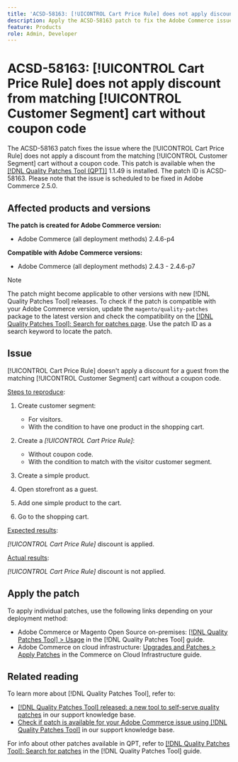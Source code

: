 ```yaml
---
title: 'ACSD-58163: [!UICONTROL Cart Price Rule] does not apply discount from matching [!UICONTROL Customer Segment] cart without coupon code'
description: Apply the ACSD-58163 patch to fix the Adobe Commerce issue where the [!UICONTROL Cart Price Rule] doesn't apply a discount for a guest from the matching [!UICONTROL Customer Segment] cart without a coupon code.
feature: Products
role: Admin, Developer
---
```


# ACSD-58163: [!UICONTROL Cart Price Rule] does not apply discount from matching [!UICONTROL Customer Segment] cart without coupon code

The ACSD-58163 patch fixes the issue where the [!UICONTROL Cart Price Rule] does not apply a discount from the matching [!UICONTROL Customer Segment] cart without a coupon code. This patch is available when the [[!DNL Quality Patches Tool (QPT)]](/help/announcements/adobe-commerce-announcements/magento-quality-patches-released-new-tool-to-self-serve-quality-patches.md) 1.1.49 is installed. The patch ID is ACSD-58163. Please note that the issue is scheduled to be fixed in Adobe Commerce 2.5.0.

## Affected products and versions

**The patch is created for Adobe Commerce version:**

* Adobe Commerce (all deployment methods) 2.4.6-p4

**Compatible with Adobe Commerce versions:**

* Adobe Commerce (all deployment methods) 2.4.3 - 2.4.6-p7

>[!NOTE]
>
>The patch might become applicable to other versions with new [!DNL Quality Patches Tool] releases. To check if the patch is compatible with your Adobe Commerce version, update the `magento/quality-patches` package to the latest version and check the compatibility on the [[!DNL Quality Patches Tool]: Search for patches page](https://experienceleague.adobe.com/tools/commerce-quality-patches/index.html). Use the patch ID as a search keyword to locate the patch.

## Issue

[!UICONTROL Cart Price Rule] doesn't apply a discount for a guest from the matching [!UICONTROL Customer Segment] cart without a coupon code.

<u>Steps to reproduce</u>:

1. Create customer segment:
   * For visitors.
   * With the condition to have one product in the shopping cart.

1. Create a *[!UICONTROL Cart Price Rule]*: 
   * Without coupon code.
   * With the condition to match with the visitor customer segment.
  
1. Create a simple product.
1. Open storefront as a guest.
1. Add one simple product to the cart.
1. Go to the shopping cart.

<u>Expected results</u>:

*[!UICONTROL Cart Price Rule]* discount is applied.

<u>Actual results</u>:

*[!UICONTROL Cart Price Rule]* discount is not applied.

## Apply the patch

To apply individual patches, use the following links depending on your deployment method:

* Adobe Commerce or Magento Open Source on-premises: [[!DNL Quality Patches Tool] > Usage](https://experienceleague.adobe.com/docs/commerce-operations/tools/quality-patches-tool/usage.html) in the [!DNL Quality Patches Tool] guide.
* Adobe Commerce on cloud infrastructure: [Upgrades and Patches > Apply Patches](https://experienceleague.adobe.com/docs/commerce-cloud-service/user-guide/develop/upgrade/apply-patches.html) in the Commerce on Cloud Infrastructure guide.

## Related reading

To learn more about [!DNL Quality Patches Tool], refer to:

* [[!DNL Quality Patches Tool] released: a new tool to self-serve quality patches](/help/announcements/adobe-commerce-announcements/magento-quality-patches-released-new-tool-to-self-serve-quality-patches.md) in our support knowledge base.
* [Check if patch is available for your Adobe Commerce issue using [!DNL Quality Patches Tool]](/help/support-tools/patches-available-in-qpt-tool/check-patch-for-magento-issue-with-magento-quality-patches.md) in our support knowledge base.

For info about other patches available in QPT, refer to [[!DNL Quality Patches Tool]: Search for patches](https://experienceleague.adobe.com/tools/commerce-quality-patches/index.html) in the [!DNL Quality Patches Tool] guide.
